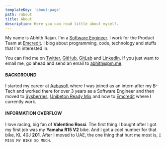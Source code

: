 ```yaml
---
templateKey: 'about-page'
path: /about
title: About
description: Here you can read little about myself.
---
```

My name is Abhith Rajan. I'm a [Software Engineer](https://github.com/abhith). I work for the Product Team at [Emcredit](https://www.emcredit.com/). I blog about programming, code, technology and stuffs that I'm interested in.

You can find me on [Twitter](https://twitter.com/abhithrajan), [GitHub](https://github.com/Abhith), [GitLab](https://gitlab.com/abhith) and [LinkedIn](https://www.linkedin.com/in/abhithrajan/). If you just want to email me, go ahead and send an email to [abhith@pm.me](mailto:abhith@pm.me).

#### BACKGROUND

I started my career at [Aabasoft](http://aabasoft.com) where I was joined as an intern after my B-Tech and worked there for over 3 years as a Software Engineer and then moved to [Sysberries](http://sysberries.com), [Unibeton Ready Mix](http://www.unibetonrm.com/en-gl/home) and now to  [Emcredit](https://www.emcredit.com/) where I currently work.

#### INFORMATION OVERFLOW

I love racing, big fan of **Valentino Rossi**. The first thing I bought after I got my first job was my **Yamaha R15 V2** bike. And I got a cool number for that bike, KL 40J **201**. After I moved to UAE, the one thing that hurt me most is, `I MISS MY BIKE SO MUCH`.
